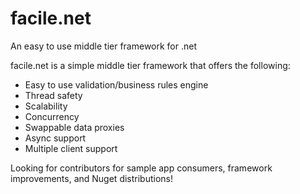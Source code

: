 # facile.net
An easy to use middle tier framework for .net

facile.net is a simple middle tier framework that offers the following:

- Easy to use validation/business rules engine
- Thread safety
- Scalability
- Concurrency
- Swappable data proxies
- Async support
- Multiple client support

Looking for contributors for sample app consumers, framework improvements, and Nuget distributions!
